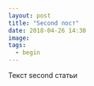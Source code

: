 ```yaml
---
layout: post
title: "Second пост"
date: 2018-04-26 14:30
image:
tags:
  - begin
---
```

     
Текст second статьи
